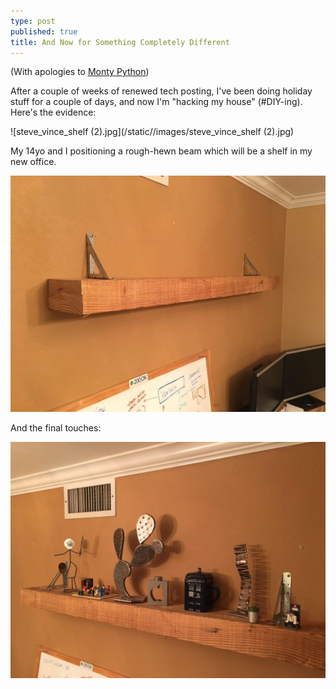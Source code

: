 ```yaml
---
type: post
published: true
title: And Now for Something Completely Different
---
```

(With apologies to [Monty Python](https://en.wikipedia.org/wiki/And_Now_For_Something_Completely_Different))

After a couple of weeks of renewed tech posting, I've been doing holiday stuff for a couple of days, and now I'm "hacking my house" (#DIY-ing). Here's the evidence:

![steve_vince_shelf (2).jpg](/static//images/steve_vince_shelf (2).jpg)

My 14yo and I positioning a rough-hewn beam which will be a shelf in my new office.

![photo_2017-12-24_18-19-57.jpg](/static//images/photo_2017-12-24_18-19-57.jpg)

And the final touches:

![all my nerd toys](/static//images/photo_2017-12-24_18-20-05.jpg)

